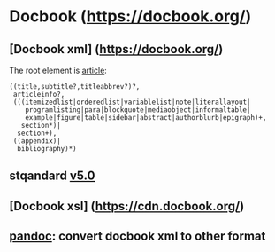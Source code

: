 # Docbook (https://docbook.org/)
## [Docbook xml] (https://docbook.org/)
The root element is [article](https://docbook.org/schemas/sdocbook/elements/article.html):
```
((title,subtitle?,titleabbrev?)?,
 articleinfo?,
 (((itemizedlist|orderedlist|variablelist|note|literallayout|
    programlisting|para|blockquote|mediaobject|informaltable|
    example|figure|table|sidebar|abstract|authorblurb|epigraph)+,
   section*)|
  section+),
 ((appendix)|
  bibliography)*)
```
## stqandard [v5.0](https://www.oasis-open.org/standards#dbv5.0)

## [Docbook xsl] (https://cdn.docbook.org/)

## [pandoc](http://pandoc.org/index.html): convert docbook xml to other format

